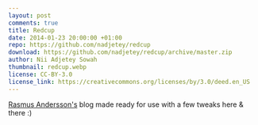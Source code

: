 ```yaml
---
layout: post
comments: true
title: Redcup
date: 2014-01-23 20:00:00 +01:00
repo: https://github.com/nadjetey/redcup
download: https://github.com/nadjetey/redcup/archive/master.zip
author: Nii Adjetey Sowah
thumbnail: redcup.webp
license: CC-BY-3.0
license_link: https://creativecommons.org/licenses/by/3.0/deed.en_US
---
```


[Rasmus Andersson's](https://rsms.me/) blog made ready for use with a few tweaks here & there :)
